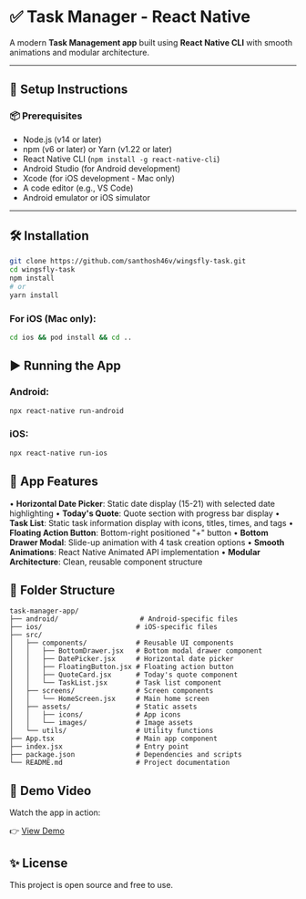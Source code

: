 # ✅ Task Manager - React Native
A modern **Task Management app** built using **React Native CLI** with smooth animations and modular architecture.

---

## 🚀 Setup Instructions

### 📦 Prerequisites
- Node.js (v14 or later)
- npm (v6 or later) or Yarn (v1.22 or later)
- React Native CLI (`npm install -g react-native-cli`)
- Android Studio (for Android development)
- Xcode (for iOS development - Mac only)
- A code editor (e.g., VS Code)
- Android emulator or iOS simulator

---

## 🛠 Installation

```bash
git clone https://github.com/santhosh46v/wingsfly-task.git
cd wingsfly-task
npm install
# or
yarn install
```

### For iOS (Mac only):
```bash
cd ios && pod install && cd ..
```

## ▶️ Running the App

### Android:
```bash
npx react-native run-android
```

### iOS:
```bash
npx react-native run-ios
```

## 🧪 App Features

• **Horizontal Date Picker**: Static date display (15-21) with selected date highlighting
• **Today's Quote**: Quote section with progress bar display
• **Task List**: Static task information display with icons, titles, times, and tags
• **Floating Action Button**: Bottom-right positioned "+" button
• **Bottom Drawer Modal**: Slide-up animation with 4 task creation options
• **Smooth Animations**: React Native Animated API implementation
• **Modular Architecture**: Clean, reusable component structure

## 📁 Folder Structure

```
task-manager-app/
├── android/                    # Android-specific files
├── ios/                       # iOS-specific files
├── src/
│   ├── components/            # Reusable UI components
│   │   ├── BottomDrawer.jsx   # Bottom modal drawer component
│   │   ├── DatePicker.jsx     # Horizontal date picker
│   │   ├── FloatingButton.jsx # Floating action button
│   │   ├── QuoteCard.jsx      # Today's quote component
│   │   └── TaskList.jsx       # Task list component
│   ├── screens/               # Screen components
│   │   └── HomeScreen.jsx     # Main home screen
│   ├── assets/                # Static assets
│   │   ├── icons/             # App icons
│   │   └── images/            # Image assets
│   └── utils/                 # Utility functions
├── App.tsx                    # Main app component
├── index.jsx                  # Entry point
├── package.json               # Dependencies and scripts
└── README.md                  # Project documentation
```

## 🎥 Demo Video

Watch the app in action:

👉 [View Demo](https://www.loom.com/share/dac465fd37b24fce8b83d8826393b771?sid=1a27a6c6-ae38-4149-a93f-2d79836e7ead)

## ✨ License

This project is open source and free to use.
